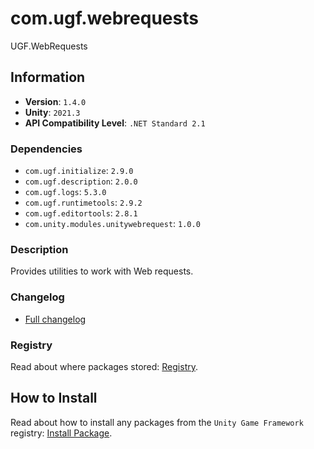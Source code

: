 # com.ugf.webrequests

UGF.WebRequests

## Information

- **Version**: `1.4.0`
- **Unity**: `2021.3`
- **API Compatibility Level**: `.NET Standard 2.1`

### Dependencies

- `com.ugf.initialize`: `2.9.0`
- `com.ugf.description`: `2.0.0`
- `com.ugf.logs`: `5.3.0`
- `com.ugf.runtimetools`: `2.9.2`
- `com.ugf.editortools`: `2.8.1`
- `com.unity.modules.unitywebrequest`: `1.0.0`


### Description

Provides utilities to work with Web requests.

### Changelog

- [Full changelog](changelog.md)

### Registry

Read about where packages stored: [Registry](https://github.com/unity-game-framework/organization/blob/main/docs/registry.md).

## How to Install

Read about how to install any packages from the `Unity Game Framework` registry: [Install Package](https://github.com/unity-game-framework/organization/blob/main/docs/install-packages.md).
